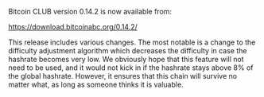 Bitcoin CLUB version 0.14.2 is now available from:

  <https://download.bitcoinabc.org/0.14.2/>

This release includes various changes. The most notable is a change to the difficulty adjustment algorithm which decreases the difficulty in case the hashrate becomes very low. We obviously hope that this feature will not need to be used, and it would not kick in if the hashrate stays above 8% of the global hashrate. However, it ensures that this chain will survive no matter what, as long as someone thinks it is valuable.
